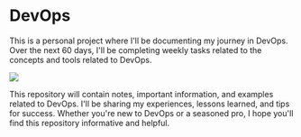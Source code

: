 # DevOps

This is a personal project where I'll be documenting my journey in DevOps. Over the next 60 days, I'll be completing weekly tasks related to the concepts and tools related to DevOps.

![](https://raw.githubusercontent.com/DXHeroes/knowledge-base-content/master/files/devops.png)

This repository will contain notes, important information, and examples related to DevOps. I'll be sharing my experiences, lessons learned, and tips for success. Whether you're new to DevOps or a seasoned pro, I hope you'll find this repository informative and helpful.
